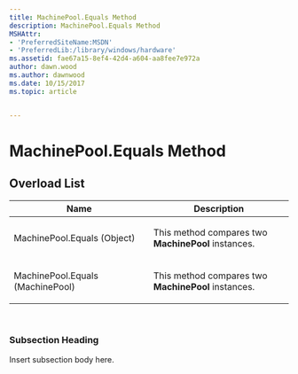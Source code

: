 ```yaml
---
title: MachinePool.Equals Method
description: MachinePool.Equals Method
MSHAttr:
- 'PreferredSiteName:MSDN'
- 'PreferredLib:/library/windows/hardware'
ms.assetid: fae67a15-8ef4-42d4-a604-aa8fee7e972a
author: dawn.wood
ms.author: dawnwood
ms.date: 10/15/2017
ms.topic: article


---
```


# MachinePool.Equals Method


## <span id="Overload_List"></span><span id="overload_list"></span><span id="OVERLOAD_LIST"></span>Overload List


<table>
<colgroup>
<col width="50%" />
<col width="50%" />
</colgroup>
<thead>
<tr class="header">
<th>Name</th>
<th>Description</th>
</tr>
</thead>
<tbody>
<tr class="odd">
<td><p>MachinePool.Equals (Object)</p></td>
<td><p>This method compares two <strong>MachinePool</strong> instances.</p></td>
</tr>
<tr class="even">
<td><p>MachinePool.Equals (MachinePool)</p></td>
<td><p>This method compares two <strong>MachinePool</strong> instances.</p></td>
</tr>
</tbody>
</table>

 

### <span id="Subsection_Heading"></span><span id="subsection_heading"></span><span id="SUBSECTION_HEADING"></span>Subsection Heading

Insert subsection body here.

 

 






